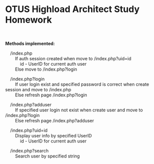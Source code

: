 <h1>OTUS Highload Architect Study Homework</h1>
<br/>
<p>
	<b>Methods implemented:</b>
</p>
<p>
	&nbsp;&nbsp;&nbsp;&nbsp;/index.php<br/>
	&nbsp;&nbsp;&nbsp;&nbsp;&nbsp;&nbsp;&nbsp;&nbsp;If auth session created when move to /index.php?uid=id<br/>
	&nbsp;&nbsp;&nbsp;&nbsp;&nbsp;&nbsp;&nbsp;&nbsp;&nbsp;&nbsp;&nbsp;&nbsp;id - UserID for current auth user<br/>
	&nbsp;&nbsp;&nbsp;&nbsp;&nbsp;&nbsp;&nbsp;&nbsp;Else move to /index.php?login
</p>
<p>
	&nbsp;&nbsp;&nbsp;&nbsp;/index.php?login<br/>
	&nbsp;&nbsp;&nbsp;&nbsp;&nbsp;&nbsp;&nbsp;&nbsp;If user login exist and specified password is correct when create session and move to /index.php<br/>
	&nbsp;&nbsp;&nbsp;&nbsp;&nbsp;&nbsp;&nbsp;&nbsp;Else refresh page /index.php?login
</p>
	&nbsp;&nbsp;&nbsp;&nbsp;/index.php?adduser<br/>
	&nbsp;&nbsp;&nbsp;&nbsp;&nbsp;&nbsp;&nbsp;&nbsp;If specified user login not exist when create user and move to /index.php?login<br/>
	&nbsp;&nbsp;&nbsp;&nbsp;&nbsp;&nbsp;&nbsp;&nbsp;Else refresh page /index.php?adduser
</p>
<p>
	&nbsp;&nbsp;&nbsp;&nbsp;/index.php?uid=id<br/>
	&nbsp;&nbsp;&nbsp;&nbsp;&nbsp;&nbsp;&nbsp;&nbsp;Display user info by specified UserID<br/>
	&nbsp;&nbsp;&nbsp;&nbsp;&nbsp;&nbsp;&nbsp;&nbsp;&nbsp;&nbsp;&nbsp;&nbsp;id - UserID for current auth user
</p>
<p>
	&nbsp;&nbsp;&nbsp;&nbsp;/index.php?search<br/>
	&nbsp;&nbsp;&nbsp;&nbsp;&nbsp;&nbsp;&nbsp;&nbsp;Search user by specified string<br/>
</p>